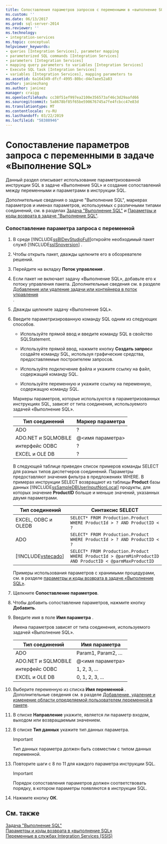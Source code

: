```yaml
---
title: Сопоставления параметров запросов с переменными в «выполнение SQL» | Документация Майкрософт
ms.custom: ''
ms.date: 06/13/2017
ms.prod: sql-server-2014
ms.reviewer: ''
ms.technology:
- integration-services
ms.topic: conceptual
helpviewer_keywords:
- queries [Integration Services], parameter mapping
- parameterized SQL commands [Integration Services]
- parameters [Integration Services]
- mapping query parameters to variables [Integration Services]
- Execute SQL task [Integration Services]
- variables [Integration Services], mapping parameters to
ms.assetid: 6a164349-dfcf-4995-80bc-d4e7aee52a83
author: janinezhang
ms.author: janinez
manager: craigg
ms.openlocfilehash: cc38f51ef997ea2100e356573af46c3d29aafd66
ms.sourcegitcommit: 5a8678bf85f65be590676745a7fe4fcbcc47e83d
ms.translationtype: MT
ms.contentlocale: ru-RU
ms.lasthandoff: 03/22/2019
ms.locfileid: "58388946"
---
```

# <a name="map-query-parameters-to-variables-in-an-execute-sql-task"></a>Сопоставление параметров запроса с переменными в задаче «Выполнение SQL»

  Данный раздел описывает использование параметризованной инструкции SQL в задаче «Выполнение SQL» и создание сопоставлений между переменными и параметрами в инструкции SQL.  
  
 Дополнительные сведения о задаче "Выполнение SQL", маркерах параметров и именах параметров, используемых с различными типами соединений, см. в разделах [Задача "Выполнение SQL"](control-flow/execute-sql-task.md) и [Параметры и коды возврата в задаче "Выполнение SQL"](../../2014/integration-services/parameters-and-return-codes-in-the-execute-sql-task.md).  
  
### <a name="to-map-a-query-parameter-to-a-variable"></a>Сопоставление параметра запроса с переменной  
  
1.  В среде [!INCLUDE[ssBIDevStudioFull](../includes/ssbidevstudiofull-md.md)]откройте необходимый пакет служб [!INCLUDE[ssISnoversion](../includes/ssisnoversion-md.md)] .  
  
2.  Чтобы открыть пакет, дважды щелкните его в обозревателе решений.  
  
3.  Перейдите на вкладку **Поток управления** .  
  
4.  Если пакет не включает задачу «Выполнение SQL», добавьте его к потоку управления пакета. Дополнительные сведения см. в разделе [Добавление или удаление задачи или контейнера в поток управления](control-flow/add-or-delete-a-task-or-a-container-in-a-control-flow.md)  
  .  
  
5.  Дважды щелкните задачу «Выполнение SQL».  
  
6.  Введите параметризированную команду SQL одним из следующих способов.  
  
    -   Используйте прямой ввод и введите команду SQL в свойство SQLStatement.  
  
    -   Используйте прямой ввод, нажмите кнопку **Создать запрос**и создайте команду SQL, используя графические средства, предоставляемые построителем запросов.  
  
    -   Используйте подключение файла и укажите ссылку на файл, содержащий команду SQL.  
  
    -   Используйте переменную и укажите ссылку на переменную, содержащую команду SQL.  
  
     Маркеры параметров, которые используются в параметризованных инструкциях SQL, зависят от типа соединения, используемого задачей «Выполнение SQL».  
  
    |Тип соединений|Маркер параметра|  
    |---------------------|----------------------|  
    |ADO|?|  
    |ADO.NET и SQLMOBILE|@\<имя параметра>|  
    |интерфейс ODBC|?|  
    |EXCEL и OLE DB|?|  
  
     В следующей таблице приведен список примеров команды SELECT для разных типов диспетчеров соединений. Параметры предоставляют значения фильтра в предложениях WHERE. В примерах инструкции SELECT возвращают из таблицы **Product** базы данных [!INCLUDE[ssSampleDBUserInputNonLocal](../includes/sssampledbuserinputnonlocal-md.md)] продукты, для которых значение **ProductID** больше и меньше значений, указанных двумя параметрами.  
  
    |Тип соединений|Синтаксис SELECT|  
    |---------------------|-------------------|  
    |EXCEL, ODBC и OLEDB|`SELECT* FROM Production.Product WHERE ProductId > ? AND ProductID < ?`|  
    |ADO|`SELECT* FROM Production.Product WHERE ProductId > ? AND ProductID < ?`|  
    |[!INCLUDE[vstecado](../includes/vstecado-md.md)]|`SELECT* FROM Production.Product WHERE ProductId > @parmMinProductID AND ProductID < @parmMaxProductID`|  
  
     Примеры использования параметров с хранимыми процедурами, см. в разделе [параметры и коды возврата в задаче «Выполнение SQL»](../../2014/integration-services/parameters-and-return-codes-in-the-execute-sql-task.md).  
  
7.  Щелкните **Сопоставление параметров**.  
  
8.  Чтобы добавить сопоставление параметров, нажмите кнопку **Добавить**.  
  
9. Введите имя в поле **Имя параметра** .  
  
     Имена параметров зависят от типа соединения, используемого задачей «Выполнение SQL».  
  
    |Тип соединений|Имя параметра|  
    |---------------------|--------------------|  
    |ADO|Param1, Param2, …|  
    |ADO.NET и SQLMOBILE|@\<имя параметра>|  
    |интерфейс ODBC|1, 2, 3, ...|  
    |EXCEL и OLE DB|0, 1, 2, 3, ...|  
  
10. Выберите переменную из списка **Имя переменной** . Дополнительные сведения см. в разделе [Добавление, удаление и изменение области определяемой пользователем переменной в пакете](../../2014/integration-services/add-delete-change-scope-of-user-defined-variable-in-a-package.md).  
  
11. В списке **Направление** укажите, является ли параметр входом, выходом или возвращаемым значением.  
  
12. В списке **Тип данных** укажите тип данных параметра.  
  
    > [!IMPORTANT]  
    >  Тип данных параметра должен быть совместим с типом данных переменной.  
  
13. Повторите шаги с 8 по 11 для каждого параметра инструкции SQL.  
  
    > [!IMPORTANT]  
    >  Порядок сопоставления параметров должен соответствовать порядку, в котором параметры появляются в инструкции SQL.  
  
14. Нажмите кнопку **ОК**.  
  
## <a name="see-also"></a>См. также  
 [Задача "Выполнение SQL"](control-flow/execute-sql-task.md)   
 [Параметры и коды возврата в «выполнение SQL»](../../2014/integration-services/parameters-and-return-codes-in-the-execute-sql-task.md)   
 [Переменные в службах Integration Services (SSIS)](integration-services-ssis-variables.md)  
  
  
